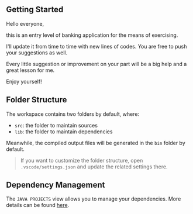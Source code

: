 ## Getting Started

Hello everyone,

this is an entry level of banking application for the means of exercising.

I'll update it from time to time with new lines of codes. You are free to push your suggestions as well.

Every little suggestion or improvement on your part will be a big help and a great lesson for me.

Enjoy yourself!



## Folder Structure

The workspace contains two folders by default, where:

- `src`: the folder to maintain sources
- `lib`: the folder to maintain dependencies

Meanwhile, the compiled output files will be generated in the `bin` folder by default.

> If you want to customize the folder structure, open `.vscode/settings.json` and update the related settings there.

## Dependency Management

The `JAVA PROJECTS` view allows you to manage your dependencies. More details can be found [here](https://github.com/microsoft/vscode-java-dependency#manage-dependencies).
